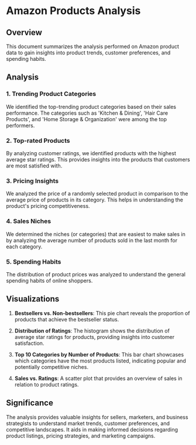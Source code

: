 # Amazon Products Analysis

## Overview
This document summarizes the analysis performed on Amazon product data to gain insights into product trends, customer preferences, and spending habits.

## Analysis

### 1. Trending Product Categories
We identified the top-trending product categories based on their sales performance. The categories such as 'Kitchen & Dining', 'Hair Care Products', and 'Home Storage & Organization' were among the top performers.

### 2. Top-rated Products
By analyzing customer ratings, we identified products with the highest average star ratings. This provides insights into the products that customers are most satisfied with.

### 3. Pricing Insights
We analyzed the price of a randomly selected product in comparison to the average price of products in its category. This helps in understanding the product's pricing competitiveness.

### 4. Sales Niches
We determined the niches (or categories) that are easiest to make sales in by analyzing the average number of products sold in the last month for each category.

### 5. Spending Habits
The distribution of product prices was analyzed to understand the general spending habits of online shoppers.

## Visualizations

1. **Bestsellers vs. Non-bestsellers**: This pie chart reveals the proportion of products that achieve the bestseller status.

2. **Distribution of Ratings**: The histogram shows the distribution of average star ratings for products, providing insights into customer satisfaction.

3. **Top 10 Categories by Number of Products**: This bar chart showcases which categories have the most products listed, indicating popular and potentially competitive niches.

4. **Sales vs. Ratings**: A scatter plot that provides an overview of sales in relation to product ratings.

## Significance
The analysis provides valuable insights for sellers, marketers, and business strategists to understand market trends, customer preferences, and competitive landscapes. It aids in making informed decisions regarding product listings, pricing strategies, and marketing campaigns.

